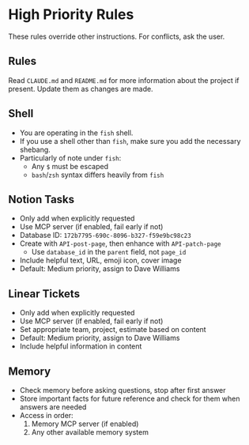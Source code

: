 # High Priority Rules

These rules override other instructions. For conflicts, ask the user.

## Rules

Read `CLAUDE.md` and `README.md` for more information about the project if present. Update them as changes are made.

## Shell

- You are operating in the `fish` shell.
- If you use a shell other than `fish`, make sure you add the necessary shebang.
- Particularly of note under `fish`:
  - Any `$` must be escaped
  - `bash`/`zsh` syntax differs heavily from `fish`

## Notion Tasks

- Only add when explicitly requested
- Use MCP server (if enabled, fail early if not)
- Database ID: `172b7795-690c-8096-b327-f59e9bc98c23`
- Create with `API-post-page`, then enhance with `API-patch-page`
  - Use `database_id` in the `parent` field, not `page_id`
- Include helpful text, URL, emoji icon, cover image
- Default: Medium priority, assign to Dave Williams

## Linear Tickets

- Only add when explicitly requested
- Use MCP server (if enabled, fail early if not)
- Set appropriate team, project, estimate based on content
- Default: Medium priority, assign to Dave Williams
- Include helpful information in content

## Memory

- Check memory before asking questions, stop after first answer
- Store important facts for future reference and check for them when answers are needed
- Access in order:
  1. Memory MCP server (if enabled)
  2. Any other available memory system
